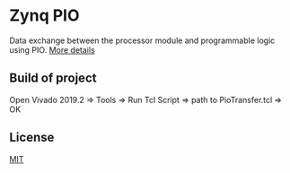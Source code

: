 # Zynq PIO
Data exchange between the processor module and programmable logic using PIO.
[More details](https://habr.com/ru/post/535226/)

## Build of project
Open Vivado 2019.2 => Tools => Run Tcl Script => path to PioTransfer.tcl => OK

## License
[MIT](https://choosealicense.com/licenses/mit/)